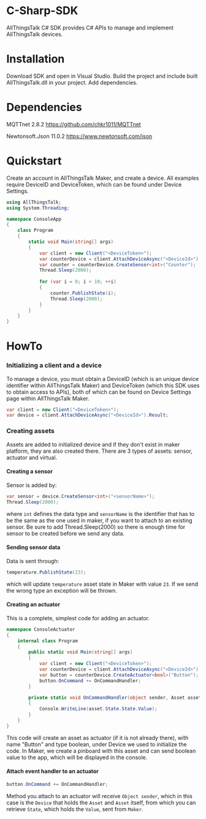 # C-Sharp-SDK
AllThingsTalk C# SDK provides C# APIs to manage and implement AllThingsTalk devices.

# Installation

Download SDK and open in Visual Studio. Build the project and include built AllThingsTalk.dll in your project.
Add dependencies.

# Dependencies
MQTTnet 2.8.2 https://github.com/chkr1011/MQTTnet

Newtonsoft.Json 11.0.2 https://www.newtonsoft.com/json

# Quickstart
Create an account in AllThingsTalk Maker, and create a device. All examples require DeviceID and DeviceToken, which can be found under Device Settings.

```C#
using AllThingsTalk;
using System.Threading;

namespace ConsoleApp
{
    class Program
    {
        static void Main(string[] args)
        {
            var client = new Client("<DeviceToken>");
            var counterDevice = client.AttachDeviceAsync("<DeviceId>").Result;
            var counter = counterDevice.CreateSensor<int>("Counter");
            Thread.Sleep(2000);
            
            for (var i = 0; i < 10; ++i)
            {
                counter.PublishState(i);
                Thread.Sleep(2000);
            }
        }
    }
}
```

# HowTo

### Initializing a client and a device
To manage a device, you must obtain a DeviceID (which is an unique device identifier within AllThingsTalk Maker) and DeviceToken (which this SDK uses to obtain access to APIs), both of which can be found on Device Settings page within AllThingsTalk Maker.

```C#
var client = new Client("<DeviceToken>");
var device = client.AttachDeviceAsync("<DeviceId>").Result;
```

### Creating assets
Assets are added to initialized device and if they don't exist in maker platform, they are also created there. There are 3 types of assets: sensor, actuator and virtual.

#### Creating a sensor
Sensor is added by:
```C#
var sensor = device.CreateSensor<int>("<sensorName>");
Thread.Sleep(2000);
```
where `int` defines the data type and `sensorName` is the identifier that has to be the same as the one used in maker, if you want to attach to an existing sensor. Be sure to add Thread.Sleep(2000) so there is enough time for sensor to be created before we send any data.

#### Sending sensor data
Data is sent through:
```C#
temperature.PublishState(23);
```
which will update `temperature` asset state in Maker with value `23`. If we send the wrong type an exception will be thrown.

#### Creating an actuator
This is a complete, simplest code for adding an actuator.
```C#
namespace ConsoleActuator
{
    internal class Program
    {
        public static void Main(string[] args)
        {
            var client = new Client("<DeviceToken>");
            var counterDevice = client.AttachDeviceAsync("<DeviceId>").Result;
            var button = counterDevice.CreateActuator<bool>("Button");
            button.OnCommand += OnCommandHandler;
        }

        private static void OnCommandHandler(object sender, Asset asset)
        {
            Console.WriteLine(asset.State.State.Value);
        }
    }
}
```
This code will create an asset as actuator (if it is not already there), with name "Button" and type boolean, under Device we used to initialize the code. In Maker, we create a pinboard with this asset and can send boolean value to the app, which will be displayed in the console.

#### Attach event handler to an actuator
```C#
button.OnCommand += OnCommandHandler;
```
Method you attach to an actuator will receive `Object sender`, which in this case is the `Device` that holds the `Asset` and `Asset` itself, from which you can retrieve `State`, which holds the `Value`, sent from `Maker`.
